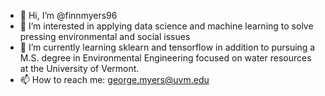 - 👋 Hi, I’m @finnmyers96
- 👀 I’m interested in applying data science and machine learning to solve pressing environmental and social issues
- 🌱 I’m currently learning sklearn and tensorflow in addition to pursuing a M.S. degree in Environmental Engineering focused on water resources at the University 
     of Vermont.
- 📫 How to reach me: george.myers@uvm.edu

<!---
finnmyers96/finnmyers96 is a ✨ special ✨ repository because its `README.md` (this file) appears on your GitHub profile.
You can click the Preview link to take a look at your changes.
--->
